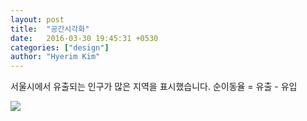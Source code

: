 ```yaml
---
layout: post
title:  "공간시각화"
date:   2016-03-30 19:45:31 +0530
categories: ["design"]
author: "Hyerim Kim"
---
```


서울시에서 유출되는 인구가 많은 지역을 표시했습니다.
순이동율 = 유출 - 유입

<img src="hyerim1048.github.io/_includes/seoul.png">

